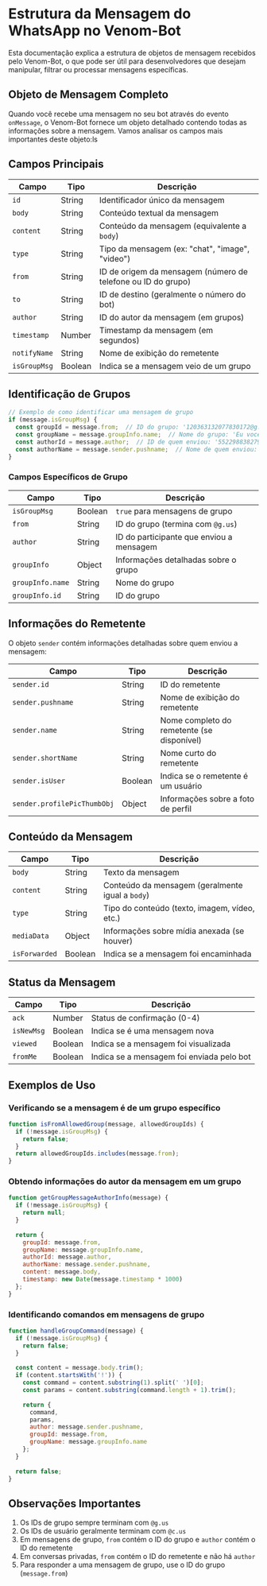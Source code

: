 # Estrutura da Mensagem do WhatsApp no Venom-Bot

Esta documentação explica a estrutura de objetos de mensagem recebidos pelo Venom-Bot, o que pode ser útil para desenvolvedores que desejam manipular, filtrar ou processar mensagens específicas.

## Objeto de Mensagem Completo

Quando você recebe uma mensagem no seu bot através do evento `onMessage`, o Venom-Bot fornece um objeto detalhado contendo todas as informações sobre a mensagem. Vamos analisar os campos mais importantes deste objeto:ls

## Campos Principais

| Campo | Tipo | Descrição |
|-------|------|-----------|
| `id` | String | Identificador único da mensagem |
| `body` | String | Conteúdo textual da mensagem |
| `content` | String | Conteúdo da mensagem (equivalente a `body`) |
| `type` | String | Tipo da mensagem (ex: "chat", "image", "video") |
| `from` | String | ID de origem da mensagem (número de telefone ou ID do grupo) |
| `to` | String | ID de destino (geralmente o número do bot) |
| `author` | String | ID do autor da mensagem (em grupos) |
| `timestamp` | Number | Timestamp da mensagem (em segundos) |
| `notifyName` | String | Nome de exibição do remetente |
| `isGroupMsg` | Boolean | Indica se a mensagem veio de um grupo |

## Identificação de Grupos

```javascript
// Exemplo de como identificar uma mensagem de grupo
if (message.isGroupMsg) {
  const groupId = message.from;  // ID do grupo: '120363132077830172@g.us'
  const groupName = message.groupInfo.name;  // Nome do grupo: 'Eu você e o bot'
  const authorId = message.author;  // ID de quem enviou: '5522988382799@c.us'
  const authorName = message.sender.pushname;  // Nome de quem enviou: 'Isadora Guerra'
}
```

### Campos Específicos de Grupo

| Campo | Tipo | Descrição |
|-------|------|-----------|
| `isGroupMsg` | Boolean | `true` para mensagens de grupo |
| `from` | String | ID do grupo (termina com `@g.us`) |
| `author` | String | ID do participante que enviou a mensagem |
| `groupInfo` | Object | Informações detalhadas sobre o grupo |
| `groupInfo.name` | String | Nome do grupo |
| `groupInfo.id` | String | ID do grupo |

## Informações do Remetente

O objeto `sender` contém informações detalhadas sobre quem enviou a mensagem:

| Campo | Tipo | Descrição |
|-------|------|-----------|
| `sender.id` | String | ID do remetente |
| `sender.pushname` | String | Nome de exibição do remetente |
| `sender.name` | String | Nome completo do remetente (se disponível) |
| `sender.shortName` | String | Nome curto do remetente |
| `sender.isUser` | Boolean | Indica se o remetente é um usuário |
| `sender.profilePicThumbObj` | Object | Informações sobre a foto de perfil |

## Conteúdo da Mensagem

| Campo | Tipo | Descrição |
|-------|------|-----------|
| `body` | String | Texto da mensagem |
| `content` | String | Conteúdo da mensagem (geralmente igual a `body`) |
| `type` | String | Tipo do conteúdo (texto, imagem, vídeo, etc.) |
| `mediaData` | Object | Informações sobre mídia anexada (se houver) |
| `isForwarded` | Boolean | Indica se a mensagem foi encaminhada |

## Status da Mensagem

| Campo | Tipo | Descrição |
|-------|------|-----------|
| `ack` | Number | Status de confirmação (0-4) |
| `isNewMsg` | Boolean | Indica se é uma mensagem nova |
| `viewed` | Boolean | Indica se a mensagem foi visualizada |
| `fromMe` | Boolean | Indica se a mensagem foi enviada pelo bot |

## Exemplos de Uso

### Verificando se a mensagem é de um grupo específico

```javascript
function isFromAllowedGroup(message, allowedGroupIds) {
  if (!message.isGroupMsg) {
    return false;
  }
  return allowedGroupIds.includes(message.from);
}
```

### Obtendo informações do autor da mensagem em um grupo

```javascript
function getGroupMessageAuthorInfo(message) {
  if (!message.isGroupMsg) {
    return null;
  }
  
  return {
    groupId: message.from,
    groupName: message.groupInfo.name,
    authorId: message.author,
    authorName: message.sender.pushname,
    content: message.body,
    timestamp: new Date(message.timestamp * 1000)
  };
}
```

### Identificando comandos em mensagens de grupo

```javascript
function handleGroupCommand(message) {
  if (!message.isGroupMsg) {
    return false;
  }
  
  const content = message.body.trim();
  if (content.startsWith('!')) {
    const command = content.substring(1).split(' ')[0];
    const params = content.substring(command.length + 1).trim();
    
    return {
      command,
      params,
      author: message.sender.pushname,
      groupId: message.from,
      groupName: message.groupInfo.name
    };
  }
  
  return false;
}
```

## Observações Importantes

1. Os IDs de grupo sempre terminam com `@g.us`
2. Os IDs de usuário geralmente terminam com `@c.us`
3. Em mensagens de grupo, `from` contém o ID do grupo e `author` contém o ID do remetente
4. Em conversas privadas, `from` contém o ID do remetente e não há `author`
5. Para responder a uma mensagem de grupo, use o ID do grupo (`message.from`)
